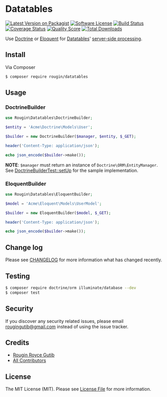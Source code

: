 # Datatables

[![Latest Version on Packagist][ico-version]][link-packagist]
[![Software License][ico-license]](LICENSE.md)
[![Build Status][ico-travis]][link-travis]
[![Coverage Status][ico-scrutinizer]][link-scrutinizer]
[![Quality Score][ico-code-quality]][link-code-quality]
[![Total Downloads][ico-downloads]][link-downloads]

Use [Doctrine](http://docs.doctrine-project.org/projects/doctrine-orm/en/latest) or [Eloquent](https://laravel.com/docs/master/eloquent) for [Datatables](https://datatables.net/)' [server-side processing](https://datatables.net/examples/data_sources/server_side.html).

## Install

Via Composer

``` bash
$ composer require rougin/datatables
```

## Usage

### DoctrineBuilder

``` php
use Rougin\Datatables\DoctrineBuilder;

$entity = 'Acme\Doctrine\Models\User';

$builder = new DoctrineBuilder($manager, $entity, $_GET);

header('Content-Type: application/json');

echo json_encode($builder->make());
```

**NOTE**: `$manager` must return an instance of `Doctrine\ORM\EntityManager`. See [DoctrineBuilderTest::setUp](tests/DoctrineBuilderTest.php#L26) for the sample implementation.

### EloquentBuilder

``` php
use Rougin\Datatables\EloquentBuilder;

$model = 'Acme\Eloquent\Models\UserModel';

$builder = new EloquentBuilder($model, $_GET);

header('Content-Type: application/json');

echo json_encode($builder->make());
```

## Change log

Please see [CHANGELOG](CHANGELOG.md) for more information what has changed recently.

## Testing

``` bash
$ composer require doctrine/orm illuminate/database --dev
$ composer test
```

## Security

If you discover any security related issues, please email rougingutib@gmail.com instead of using the issue tracker.

## Credits

- [Rougin Royce Gutib][link-author]
- [All Contributors][link-contributors]

## License

The MIT License (MIT). Please see [License File](LICENSE.md) for more information.

[ico-version]: https://img.shields.io/packagist/v/rougin/datatables.svg?style=flat-square
[ico-license]: https://img.shields.io/badge/license-MIT-brightgreen.svg?style=flat-square
[ico-travis]: https://img.shields.io/travis/rougin/datatables/master.svg?style=flat-square
[ico-scrutinizer]: https://img.shields.io/scrutinizer/coverage/g/rougin/datatables.svg?style=flat-square
[ico-code-quality]: https://img.shields.io/scrutinizer/g/rougin/datatables.svg?style=flat-square
[ico-downloads]: https://img.shields.io/packagist/dt/rougin/datatables.svg?style=flat-square

[link-packagist]: https://packagist.org/packages/rougin/datatables
[link-travis]: https://travis-ci.org/rougin/datatables
[link-scrutinizer]: https://scrutinizer-ci.com/g/rougin/datatables/code-structure
[link-code-quality]: https://scrutinizer-ci.com/g/rougin/datatables
[link-downloads]: https://packagist.org/packages/rougin/datatables
[link-author]: https://github.com/rougin
[link-contributors]: ../../contributors